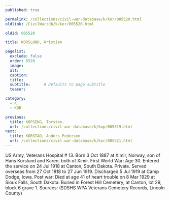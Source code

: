 ```yaml
---
published: true

permalink: /collections/civil-war-database/k/kor/005520.html
oldlink: /CivilWar/db/k/kor/005520.html

oldid: 005520

title: KORSLUND, Kristian

pagelist:
  exclude: false
  order: 5520
  image: 
  alt:
  caption:
  title:
  subtitle:      # Defaults to page subtitle
  teaser:

category: 
  - K 
  - KOR

previous:
  title: KOPSENG, Torsten.
  url: /collections/civil-war-database/k/kop/005519.html  
next:
  title: KORSTAD, Anders Pedersen
  url: /collections/civil-war-database/k/kor/005521.html   
---
```

US Army, Veterans Hospital # 13. Born 3 Oct 1887 at Ximir, Norway, son of Hans Korslund and Karen, both of Ximir. First World War: Age 30. Entered the service on 24 Jul 1918 at Canton, South Dakota. Private. Served overseas from 27 Oct 1818 to 27 Jun 1919. Discharged 5 Jul 1919 at Camp Dodge, Iowa. Post war: Died at age 41 of heart trouble on 8 Mar 1929 at Sioux Falls, South Dakota. Buried in Forest Hill Cemetery, at Canton, lot 29, block 6 grave 1. Sources: (SDSHS WPA Veterans Cemetery Records, Lincoln County)